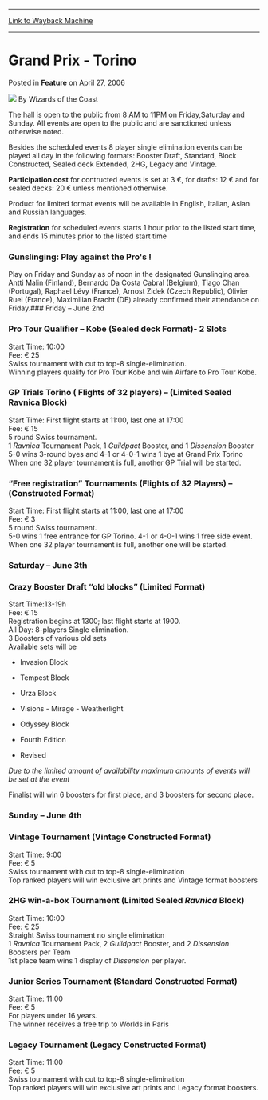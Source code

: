 
---
[Link to Wayback Machine](https://web.archive.org/web/20220817222321/https://magic.wizards.com/en/articles/archive/feature/grand-prix-torino-2006-04-27-0)

[_metadata_:author]:- "Wizards of the Coast"
[_metadata_:description]:- "The hall is open to the public from 8 AM to 11PM on Friday,Saturday and Sunday. All events are open to the public and are sanctioned unless otherwise noted. Besides the scheduled events 8 player single elimination events can be played all day in the following formats: Booster Draft, Standard, Block Constructed, Sealed deck Extended, 2HG, Legacy and Vintage. Participation cost"
[_metadata_:generator]:- "Drupal 7 (http://drupal.org)"
[_metadata_:publish_date]:- "2006-04-27"
[_metadata_:title]:- "Grand Prix - Torino"
[_metadata_:wayback_capture_timestamp]:- "2022-08-17 22:23:21+00:00"
[_metadata_:wayback_raw_url]:- "https://web.archive.org/web/20220817222321id_/https://magic.wizards.com/en/articles/archive/feature/grand-prix-torino-2006-04-27-0"
[_metadata_:wayback_url]:- "https://magic.wizards.com/en/articles/archive/feature/grand-prix-torino-2006-04-27-0"
---


Grand Prix - Torino
===================



 Posted in **Feature**
 on April 27, 2006 






![](https://media.magic.wizards.com/styles/auth_small/public/images/person/wizards_author.jpg)
By Wizards of the Coast











The hall is open to the public from 8 AM to 11PM on Friday,Saturday and Sunday. All events are open to the public and are sanctioned unless otherwise noted.   
  
 Besides the scheduled events 8 player single elimination events can be played all day in the following formats: Booster Draft, Standard, Block Constructed, Sealed deck Extended, 2HG, Legacy and Vintage.   
  
**Participation cost**  for contructed events is set at 3 €, for drafts: 12 € and for sealed decks: 20 € unless mentioned otherwise.   
  
 Product for limited format events will be available in English, Italian, Asian and Russian languages.   
  
**Registration**  for scheduled events starts 1 hour prior to the listed start time, and ends 15 minutes prior to the listed start time




### Gunslinging: Play against the Pro's !

 Play on Friday and Sunday as of noon in the designated Gunslinging area. Antti Malin (Finland), Bernardo Da Costa Cabral (Belgium), Tiago Chan (Portugal), Raphael Lévy (France), Arnost Zidek (Czech Republic), Olivier Ruel (France), Maximilian Bracht (DE) already confirmed their attendance on Friday.### Friday – June 2nd




### Pro Tour Qualifier – Kobe (Sealed deck Format)- 2 Slots

 Start Time: 10:00   
 Fee: € 25   
 Swiss tournament with cut to top-8 single-elimination.   
 Winning players qualify for Pro Tour Kobe and win Airfare to Pro Tour Kobe.


### GP Trials Torino ( Flights of 32 players) – (Limited Sealed Ravnica Block)

 Start Time: First flight starts at 11:00, last one at 17:00   
Fee: € 15   
 5 round Swiss tournament.   
 1 *Ravnica*  Tournament Pack, 1 *Guildpact*  Booster, and 1 *Dissension*  Booster   
 5-0 wins 3-round byes and 4-1 or 4-0-1 wins 1 bye at Grand Prix Torino   
 When one 32 player tournament is full, another GP Trial will be started.


### “Free registration” Tournaments (Flights of 32 Players) – (Constructed Format)

 Start Time: First flight starts at 11:00, last one at 17:00   
 Fee: € 3   
5 round Swiss tournament.   
 5-0 wins 1 free entrance for GP Torino. 4-1 or 4-0-1 wins 1 free side event.   
 When one 32 player tournament is full, another one will be started.   
### Saturday – June 3th




### Crazy Booster Draft “old blocks” (Limited Format)

 Start Time:13-19h   
 Fee: € 15   
 Registration begins at 1300; last flight starts at 1900.   
 All Day: 8-players Single elimination.   
 3 Boosters of various old sets   
 Available sets will be   
* Invasion Block
  
* Tempest Block
  
* Urza Block
  
* Visions - Mirage - Weatherlight
  
* Odyssey Block
  
* Fourth Edition
  
* Revised
  

  
*Due to the limited amount of availability maximum amounts of events will be set at the event*
  
 Finalist will win 6 boosters for first place, and 3 boosters for second place. 


### Sunday – June 4th


### Vintage Tournament (Vintage Constructed Format)

 Start Time: 9:00   
 Fee: € 5   
Swiss tournament with cut to top-8 single-elimination   
 Top ranked players will win exclusive art prints and Vintage format boosters


### 2HG win-a-box Tournament (Limited Sealed *Ravnica*  Block)

 Start Time: 10:00   
 Fee: € 25   
 Straight Swiss tournament no single elimination   
 1 *Ravnica*  Tournament Pack, 2 *Guildpact*  Booster, and 2 *Dissension*  Boosters per Team   
 1st place team wins 1 display of *Dissension*  per player.


### Junior Series Tournament (Standard Constructed Format)

 Start Time: 11:00   
 Fee: € 5   
 For players under 16 years.   
 The winner receives a free trip to Worlds in Paris 


### Legacy Tournament (Legacy Constructed Format)

 Start Time: 11:00   
 Fee: € 5   
 Swiss tournament with cut to top-8 single-elimination   
 Top ranked players will win exclusive art prints and Legacy format boosters. 





